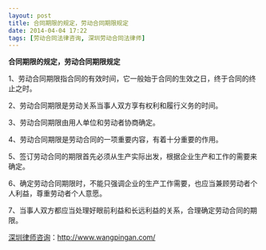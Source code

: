 ```yaml
---
layout: post
title: 合同期限的规定，劳动合同期限规定
date: 2014-04-04 17:22
tags: [劳动合同法律咨询, 深圳劳动合同法律师]
---
```

<strong>合同期限的规定，劳动合同期限规定</strong>

1、劳动合同期限指合同的有效时间，它一般始于合同的生效之日，终于合同的终止之时。

2、劳动合同期限是劳动关系当事人双方享有权利和履行义务的时间。

3、劳动合同期限由用人单位和劳动者协商确定。

4、劳动合同期限是劳动合同的一项重要内容，有着十分重要的作用。

5、签订劳动合同的期限首先必须从生产实际出发，根据企业生产和工作的需要来确定。

6、确定劳动合同期限时，不能只强调企业的生产工作需要，也应当兼顾劳动者个人利益，尊重劳动者个人意愿。

7、当事人双方都应当处理好眼前利益和长远利益的关系，合理确定劳动合同的期限。

<a href="http://www.wangpingan.com/">深圳律师咨询</a>：<a href="http://www.wangpingan.com/">http://www.wangpingan.com/</a>

